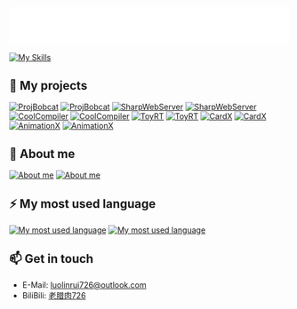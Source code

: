 <p>
<img src="/laolarou.svg"/>
</p>

[![My Skills](https://skillicons.dev/icons?i=cs,dotnet,unity,java,html,ts,nodejs)](https://skillicons.dev)

## 🎲 My projects

[![ProjBobcat](https://github-readme-stats.vercel.app/api/pin/?username=corona-studio&repo=ProjBobcat&theme=radical#gh-dark-mode-only)](https://github.com/Corona-Studio/ProjBobcat#gh-dark-mode-only)
[![ProjBobcat](https://github-readme-stats.vercel.app/api/pin/?username=corona-studio&repo=ProjBobcat&theme=swift#gh-light-mode-only)](https://github.com/Corona-Studio/ProjBobcat#gh-light-mode-only)
[![SharpWebServer](https://github-readme-stats.vercel.app/api/pin/?username=corona-studio&repo=SharpWebServer&theme=radical#gh-dark-mode-only)](https://github.com/Corona-Studio/SharpWebServer#gh-dark-mode-only)
[![SharpWebServer](https://github-readme-stats.vercel.app/api/pin/?username=corona-studio&repo=SharpWebServer&theme=swift#gh-light-mode-only)](https://github.com/Corona-Studio/SharpWebServer#gh-light-mode-only)
[![CoolCompiler](https://github-readme-stats.vercel.app/api/pin/?username=laolarou726&repo=CoolCompiler&theme=radical#gh-dark-mode-only)](https://github.com/laolarou726/CoolCompiler#gh-dark-mode-only)
[![CoolCompiler](https://github-readme-stats.vercel.app/api/pin/?username=laolarou726&repo=CoolCompiler&theme=swift#gh-light-mode-only)](https://github.com/laolarou726/CoolCompiler#gh-light-mode-only)
[![ToyRT](https://github-readme-stats.vercel.app/api/pin/?username=laolarou726&repo=ToyRT&theme=radical#gh-dark-mode-only)](https://github.com/laolarou726/larou-azure-devops-status#gh-dark-mode-only)
[![ToyRT](https://github-readme-stats.vercel.app/api/pin/?username=laolarou726&repo=ToyRT&theme=swift#gh-light-mode-only)](https://github.com/laolarou726/larou-azure-devops-status#gh-light-mode-only)
[![CardX](https://github-readme-stats.vercel.app/api/pin/?username=laolarou726&repo=CardX&theme=radical#gh-dark-mode-only)](https://github.com/laolarou726/CardX#gh-dark-mode-only)
[![CardX](https://github-readme-stats.vercel.app/api/pin/?username=laolarou726&repo=CardX&theme=swift#gh-light-mode-only)](https://github.com/laolarou726/CardX#gh-light-mode-only)
[![AnimationX](https://github-readme-stats.vercel.app/api/pin/?username=corona-studio&repo=AnimationX&theme=radical#gh-dark-mode-only)](https://github.com/Corona-Studio/AnimationX#gh-dark-mode-only)
[![AnimationX](https://github-readme-stats.vercel.app/api/pin/?username=corona-studio&repo=AnimationX&theme=swift#gh-light-mode-only)](https://github.com/Corona-Studio/AnimationX#gh-light-mode-only)

## 👀 About me

[![About me](https://github-readme-stats.vercel.app/api?username=laolarou726&count_private=true&show_icons=true&theme=radical#gh-dark-mode-only)](https://github-readme-stats.vercel.app/api?username=laolarou726&count_private=true&show_icons=true&theme=radical#gh-dark-mode-only)
[![About me](https://github-readme-stats.vercel.app/api?username=laolarou726&count_private=true&show_icons=true&theme=swift#gh-light-mode-only)](https://github-readme-stats.vercel.app/api?username=laolarou726&count_private=true&show_icons=true&theme=swift#gh-light-mode-only)

## ⚡ My most used language

[![My most used language](https://github-readme-stats.vercel.app/api/top-langs/?username=laolarou726&count_private=true&layout=compact&theme=radical#gh-dark-mode-only)](https://github-readme-stats.vercel.app/api/top-langs/?username=laolarou726&count_private=true&layout=compact&theme=radical#gh-dark-mode-only)
[![My most used language](https://github-readme-stats.vercel.app/api/top-langs/?username=laolarou726&count_private=true&layout=compact&theme=swift#gh-light-mode-only)](https://github-readme-stats.vercel.app/api/top-langs/?username=laolarou726&count_private=true&layout=compact&theme=swift#gh-light-mode-only)

## 📫 Get in touch

- E-Mail: [luolinrui726@outlook.com](mailto:luolinrui726@outlook.com)
- BiliBili: [老腊肉726](https://space.bilibili.com/31267692)
